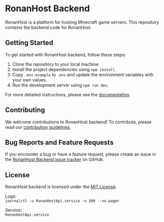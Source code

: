 # RonanHost Backend

RonanHost is a platform for hosting Minecraft game servers. This repository contains the backend code for RonanHost.

## Getting Started

To get started with RonanHost backend, follow these steps:

1. Clone the repository to your local machine.
2. Install the project dependencies using `npm install`.
3. Copy `.env.example` to `.env` and update the environment variables with your own values.
4. Run the development server using `npm run dev`.

For more detailed instructions, please see the [documentation](./docs/).

## Contributing

We welcome contributions to RonanHost backend! To contribute, please read our [contribution guidelines](./contributing.md).

## Bug Reports and Feature Requests

If you encounter a bug or have a feature request, please create an issue in the [RonanHost Backend issue tracker](https://github.com/ronanhost/backend/issues) on GitHub.

## License

RonanHost backend is licensed under the [MIT License](./LICENSE).

Logs:\
`journalctl -u RonanHostApi.service -n 100 --no-pager`

Service:\
`RonanHostApi.service`
